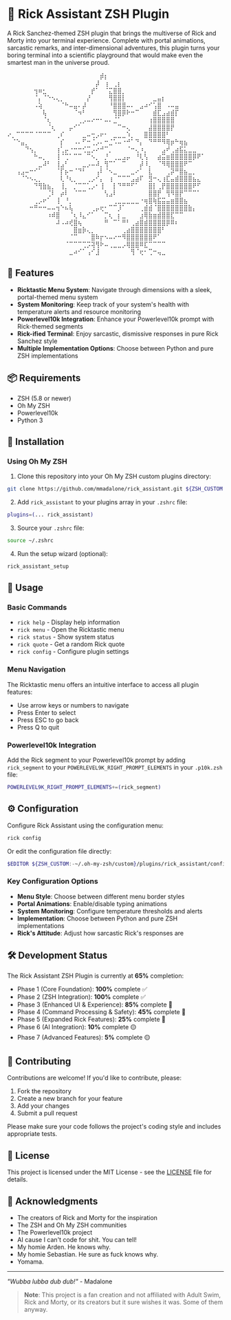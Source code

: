 # 🧪 Rick Assistant ZSH Plugin

A Rick Sanchez-themed ZSH plugin that brings the multiverse of Rick and Morty into your terminal experience. Complete with portal animations, sarcastic remarks, and inter-dimensional adventures, this plugin turns your boring terminal into a scientific playground that would make even the smartest man in the universe proud.

⠀⠀⠀⠀⠀⠀⠀⠀⠀⠀⠀⠀⠀⠀⠀⠀⠀⠀⠀⠀⠀⡾⡆⠀⠀⠀⠀⠀⠀⠀⠀⠀⠀⠀⠀⠀⠀⠀⠀⠀⠀⠀⠀⠀⠀
⠀⠀⠀⠀⠀⠀⠀⠀⠀⠀⠀⠀⠀⠀⠀⠀⠀⠀⠀⠀⡼⠀⢰⠀⢀⡆⠀⠀⠀⠀⠀⠀⠀⠀⠀⠀⠀⠀⠀⠀⠀⠀⠀⠀⠀
⠀⠀⠀⠀⠀⠀⢲⠶⣂⠀⠀⠀⠀⠀⠀⠀⠀⠀⠀⡞⠁⠀⠈⣍⣿⣿⡀⠀⠀⠀⠀⠀⠀⠀⠀⠀⠀⠀⠀⠀⠀⠀⠀⠀⠀
⠀⠀⠀⠀⠀⠀⠈⡄⠈⠑⠢⢄⡀⠀⠀⠀⠀⠀⡜⠀⠀⠀⠀⢻⣿⣿⡇⠀⠀⠀⠀⠀⠀⣀⣤⡆⠀⠀⠀⠀⠀⠀⠀⠀⠀
⠀⠀⠀⠀⠀⠀⠠⢵⠀⠀⠀⠀⠈⠓⠤⣤⠄⡼⠀⠀⠀⠀⠀⠘⣿⣿⣿⠤⠄⠀⣠⠴⠊⢡⣿⠀⠠⠤⣤⠀⠀⠀⠀⠀⠀
⠀⠀⠀⠀⠀⠀⠀⠀⢧⠀⠀⠀⠀⠀⠀⠈⠲⠃⠀⠀⠀⠀⠀⠀⢻⣿⡿⠗⠒⠉⠀⠀⠀⣾⣏⣠⣴⣾⡏⠀⠀⠀⠀⠀⠀
⠀⠀⠀⠀⠀⠀⠀⠀⠈⢆⠀⠀⠀⠀⠀⠀⢀⡠⠤⠔⠒⠂⠤⠄⣈⠁⠀⠀⠀⠀⠀⠀⢰⣿⣿⣿⣿⣿⠀⠀⠀⠀⠀⠀⠀
⠀⠀⠀⠀⠀⠀⠀⠀⠀⠈⢆⠀⠀⠀⡤⠊⠁⠀⠀⠀⠀⠀⠀⠀⠀⠉⠒⢄⠀⠀⠀⠀⣼⣿⣿⣿⣿⡟⠀⠀⠀⠀⠀⠀⠀
⠔⡀⠉⠉⠉⠉⠈⠉⠉⠉⠀⢀⠎⠀⠀⠀⠀⣀⠤⢒⡠⠖⠂⠀⣀⣀⣀⠱⡀⠀⠀⣿⣿⣿⣿⣿⠃⠀⠀⠀⠀⠀⠀⠀
⠀⠈⠑⣤⡀⠀⠀⠀⠀⠀⠀⠀⡎⠀⠀⠠⠄⠋⠒⢈⡠⠄⠒⣈⠡⠤⠐⠚⠁⠙⡄⠀⠙⠛⠛⠻⢿⡶⠓⢶⣦⠀⠀⠀⠀
⠀⠀⠀⠀⠙⢢⡀⠀⠀⠀⠀⢰⢁⡤⠐⠒⠒⢊⣉⡠⠔⠚⠉⡀⠀⠀⠀⠈⠒⢄⠰⡀⠀⠀⠀⣠⠞⢀⣴⣯⣅⣀⣀⠀⠀
⠀⠀⠀⠀⠀⠀⠓⠤⡀⠀⠀⢸⠈⢉⠁⠉⠉⠀⠉⠢⡀⠀⡘⠀⢀⣀⣠⡤⠀⠘⢇⢣⠀⠀⣴⣭⣶⣿⣿⣿⣿⣿⡿⠟⠁
⠀⠀⠀⠀⠀⠀⠀⣀⠼⠃⠀⢸⣠⠃⠀⠀⠀⣀⡠⠤⠼⡀⢻⠉⠁⠀⠉⠀⠀⠀⡼⠸⡀⠀⠈⠻⢿⣿⣿⣿⠟⠉⠀⠀⠀
⠀⠀⢠⣠⠤⠒⠊⠁⠀⠀⠀⠈⡏⡦⠒⠈⠙⠃⠀⠀⢠⠇⠈⠢⣀⠀⠀⠀⣀⠔⠁⠀⣇⠀⠀⠀⢀⡽⠛⣿⣦⣀⡀⠀⠀
⠀⠀⠀⠈⠑⠢⢄⡀⠀⠀⠀⠀⢇⠘⢆⡀⠀⠀⢀⡠⠊⡄⠀⢰⠀⠉⠉⠉⣠⣴⠏⠀⣻⠒⢄⢰⣏⣤⣾⣿⣿⣿⣦⣄⠀
⠀⠀⠀⠀⠀⠀⠙⢻⣷⣦⡀⠀⢸⡀⠀⡈⠉⠉⢁⡠⠂⢸⠀⠀⡇⠙⠛⠛⠋⠁⠀⠀⣿⡇⢀⡟⣿⣿⣿⣿⣿⣿⠟⠋⠀
⠀⠀⠀⠀⠀⠀⠀⠀⠀⢈⠇⠀⡴⠇⠀⠈⠉⠉⠀⠀⠀⠀⢣⣠⠇⠀⠀⠀⠀⠀⠀⠀⣿⣿⡟⠀⢻⠻⣿⡟⠉⠉⠉⠁⠀
⠀⠀⠀⠀⠀⠀⢀⡠⠖⠁⠀⢸⠀⠘⡀⠀⠀⠀⠀⠀⠀⠀⠀⠀⢀⣀⣀⣀⣀⣀⠐⢶⣿⢷⣯⣭⣤⣶⣿⣿⣦⠀⠀⠀⠀
⠀⠀⠀⠀⠀⠒⠛⠒⠒⠤⠤⢲⠑⠦⢧⠀⠀⠀⠀⢀⡤⢖⠂⠉⠉⡸⠁⠀⠀⠀⢀⣾⣾⠈⣿⣿⣿⣿⣿⣿⣿⣷⡄⠀⠀
⠀⠀⠀⠀⠀⠀⠀⠀⠀⠰⠾⣿⠀⠀⠈⢆⠸⣄⠊⠁⠀⠀⡉⢆⠀⡆⣀⠀⠀⠀⣰⢿⣷⣶⣾⣿⣿⣏⠉⠉⠀⠀⠀⠀⠀
⠀⠀⠀⠀⠀⠀⠀⠀⠀⠀⠀⠼⠠⠴⢞⣿⢦⠀⠀⠀⠀⠀⠛⠀⠉⠁⠛⠃⢀⣴⣿⣾⣿⣿⣿⣿⡿⠿⠆⠀⠀⠀⠀⠀⠀
⠀⠀⠀⠀⠀⠀⠀⠀⠀⠀⠀⠀⠀⠀⠀⣿⣶⡷⢄⡀⠀⠀⠀⠀⠀⠀⢀⣴⣿⣿⣿⣿⣿⣿⣿⠃⠀⠀⠀⠀⠀⠀⠀⠀⠀
⠀⠀⠀⠀⠀⠀⠀⠀⠀⠀⠀⠀⠀⠀⠈⠉⠀⠀⠀⣿⠷⡖⠢⠤⠔⠒⠻⣿⣿⣿⣿⣿⣿⠟⠁⠀⠀⠀⠀⠀⠀⠀⠀⠀⠀
⠀⠀⠀⠀⠀⠀⠀⠀⠀⠀⠀⠀⠀⠈⠉⠉⠉⢉⡩⢽⢻⠗⠤⢀⣀⣀⡠⢿⣿⣿⠿⣏⠉⠉⠉⠉⠀⠀⠀⠀⠀⠀⠀⠀⠀
⠀⠀⠀⠀⠀⠀⠀⠀⠀⠀⠀⠀⠀⠀⣀⠴⠊⠁⢠⠊⣸⠀⠀⠀⠀⠀⠀⠀⢻⠈⢖⠂⢉⠒⢤⣀⠀⠀⠀⠀⠀⠀⠀⠀⠀


## 🚀 Features

- **Ricktastic Menu System**: Navigate through dimensions with a sleek, portal-themed menu system
- **System Monitoring**: Keep track of your system's health with temperature alerts and resource monitoring
- **Powerlevel10k Integration**: Enhance your Powerlevel10k prompt with Rick-themed segments
- **Rick-ified Terminal**: Enjoy sarcastic, dismissive responses in pure Rick Sanchez style
- **Multiple Implementation Options**: Choose between Python and pure ZSH implementations

## 📦 Requirements

- ZSH (5.8 or newer)
- Oh My ZSH
- Powerlevel10k
- Python 3

## 💾 Installation

### Using Oh My ZSH

1. Clone this repository into your Oh My ZSH custom plugins directory:

```bash
git clone https://github.com/mmadalone/rick_assistant.git ${ZSH_CUSTOM:-~/.oh-my-zsh/custom}/plugins/rick_assistant
```

2. Add `rick_assistant` to your plugins array in your `.zshrc` file:

```bash
plugins=(... rick_assistant)
```

3. Source your `.zshrc` file:

```bash
source ~/.zshrc
```

4. Run the setup wizard (optional):

```bash
rick_assistant_setup
```

## 🔧 Usage

### Basic Commands

- `rick help` - Display help information
- `rick menu` - Open the Ricktastic menu
- `rick status` - Show system status
- `rick quote` - Get a random Rick quote
- `rick config` - Configure plugin settings

### Menu Navigation

The Ricktastic menu offers an intuitive interface to access all plugin features:

- Use arrow keys or numbers to navigate
- Press Enter to select
- Press ESC to go back
- Press Q to quit

### Powerlevel10k Integration

Add the Rick segment to your Powerlevel10k prompt by adding `rick_segment` to your `POWERLEVEL9K_RIGHT_PROMPT_ELEMENTS` in your `.p10k.zsh` file:

```bash
POWERLEVEL9K_RIGHT_PROMPT_ELEMENTS+=(rick_segment)
```

## ⚙️ Configuration

Configure Rick Assistant using the configuration menu:

```bash
rick config
```

Or edit the configuration file directly:

```bash
$EDITOR ${ZSH_CUSTOM:-~/.oh-my-zsh/custom}/plugins/rick_assistant/config/rick_assistant.conf
```

### Key Configuration Options

- **Menu Style**: Choose between different menu border styles
- **Portal Animations**: Enable/disable typing animations
- **System Monitoring**: Configure temperature thresholds and alerts
- **Implementation**: Choose between Python and pure ZSH implementations
- **Rick's Attitude**: Adjust how sarcastic Rick's responses are

## 🛠️ Development Status

The Rick Assistant ZSH Plugin is currently at **65%** completion:

- Phase 1 (Core Foundation): **100%** complete ✅
- Phase 2 (ZSH Integration): **100%** complete ✅
- Phase 3 (Enhanced UI & Experience): **85%** complete 🔄
- Phase 4 (Command Processing & Safety): **45%** complete 🔄
- Phase 5 (Expanded Rick Features): **25%** complete 🔄
- Phase 6 (AI Integration): **10%** complete 🟡
- Phase 7 (Advanced Features): **5%** complete 🟡

## 📝 Contributing

Contributions are welcome! If you'd like to contribute, please:

1. Fork the repository
2. Create a new branch for your feature
3. Add your changes
4. Submit a pull request

Please make sure your code follows the project's coding style and includes appropriate tests.

## 📄 License

This project is licensed under the MIT License - see the [LICENSE](LICENSE) file for details.

## 🙏 Acknowledgments

- The creators of Rick and Morty for the inspiration
- The ZSH and Oh My ZSH communities
- The Powerlevel10k project
- AI cause I can't code for shit. You can tell!
- My homie Arden. He knows why.
- My homie Sebastian. He sure as fuck knows why.
- Yomama.
---

*"Wubba lubba dub dub!"* - Madalone

> **Note**: This project is a fan creation and not affiliated with Adult Swim, Rick and Morty, or its creators but it sure wishes it was. Some of them anyway.
